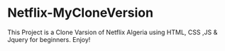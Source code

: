 # Netflix-MyCloneVersion
This Project is a Clone Varsion of Netflix Algeria using HTML, CSS ,JS & Jquery for beginners.
Enjoy!
